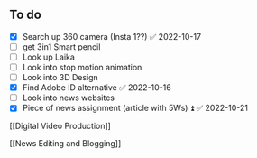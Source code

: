 ## To do
- [x] Search up 360 camera (Insta 1??) ✅ 2022-10-17
- [ ]  get 3in1 Smart pencil 
- [ ] Look up Laika
- [ ] Look into stop motion animation
- [ ] Look into 3D Design
- [x] Find Adobe ID alternative ✅ 2022-10-16
- [ ] Look into news websites
- [x] Piece of news assignment (article with 5Ws) ⏫ ✅ 2022-10-21

[[Digital Video Production]]

[[News Editing and Blogging]]